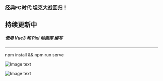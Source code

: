 ### 经典FC时代 坦克大战回归！ 
## 持续更新中

##### 使用 Vue3 和 Pixi 动画库 编写
***
npm install && npm run serve



![Image text](https://raw.githubusercontent.com/mia1232/Vue3tankWar2D/master/assets/WechatIMG990.jpeg)   

![Image text](https://raw.githubusercontent.com/mia1232/-tankWar2D/master/assets/jietu.jpeg)   

